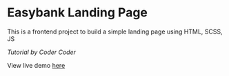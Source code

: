 # Easybank Landing Page
This is a frontend project to build a simple landing page using HTML, SCSS, JS

*Tutorial by Coder Coder*

View live demo [here](https://vantrangaof.github.io/easybank-landingpage/) 
